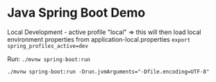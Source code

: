 # Java Spring Boot Demo

Local Development - active profile "local"
=> this will then load local environment properties from application-local.properties
`export spring_profiles_active=dev`

Run:
`./mvnw spring-boot:run`

`./mvnw spring-boot:run -Drun.jvmArguments="-Dfile.encoding=UTF-8"`


